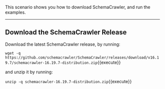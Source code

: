 This scenario shows you how to download SchemaCrawler, and run the examples.

-----

## Download the SchemaCrawler Release
Download the latest SchemaCrawler release, by running:

`wget -q  https://github.com/schemacrawler/SchemaCrawler/releases/download/v16.19.7/schemacrawler-16.19.7-distribution.zip`{{execute}}

and unzip it by running:

`unzip -q schemacrawler-16.19.7-distribution.zip`{{execute}}
